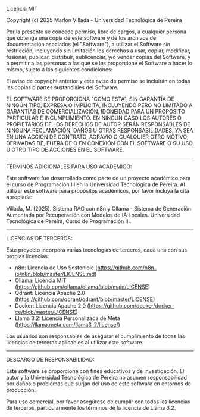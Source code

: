 Licencia MIT

Copyright (c) 2025 Marlon Villada - Universidad Tecnológica de Pereira

Por la presente se concede permiso, libre de cargos, a cualquier persona que obtenga 
una copia de este software y de los archivos de documentación asociados (el "Software"), 
a utilizar el Software sin restricción, incluyendo sin limitación los derechos a usar, 
copiar, modificar, fusionar, publicar, distribuir, sublicenciar, y/o vender copias del 
Software, y a permitir a las personas a las que se les proporcione el Software a hacer 
lo mismo, sujeto a las siguientes condiciones:

El aviso de copyright anterior y este aviso de permiso se incluirán en todas las copias 
o partes sustanciales del Software.

EL SOFTWARE SE PROPORCIONA "COMO ESTÁ", SIN GARANTÍA DE NINGÚN TIPO, EXPRESA O IMPLÍCITA, 
INCLUYENDO PERO NO LIMITADO A GARANTÍAS DE COMERCIALIZACIÓN, IDONEIDAD PARA UN PROPÓSITO 
PARTICULAR E INCUMPLIMIENTO. EN NINGÚN CASO LOS AUTORES O PROPIETARIOS DE LOS DERECHOS 
DE AUTOR SERÁN RESPONSABLES DE NINGUNA RECLAMACIÓN, DAÑOS U OTRAS RESPONSABILIDADES, YA 
SEA EN UNA ACCIÓN DE CONTRATO, AGRAVIO O CUALQUIER OTRO MOTIVO, DERIVADAS DE, FUERA DE 
O EN CONEXIÓN CON EL SOFTWARE O SU USO U OTRO TIPO DE ACCIONES EN EL SOFTWARE.

---

TÉRMINOS ADICIONALES PARA USO ACADÉMICO:

Este software fue desarrollado como parte de un proyecto académico para el curso de 
Programación III en la Universidad Tecnológica de Pereira. Al utilizar este software 
para propósitos académicos, por favor incluya la cita apropiada:

Villada, M. (2025). Sistema RAG con n8n y Ollama - Sistema de Generación Aumentada por 
Recuperación con Modelos de IA Locales. Universidad Tecnológica de Pereira, Curso de 
Programación III.

---

LICENCIAS DE TERCEROS:

Este proyecto incorpora varias tecnologías de terceros, cada una con sus propias licencias:

- n8n: Licencia de Uso Sostenible (https://github.com/n8n-io/n8n/blob/master/LICENSE.md)
- Ollama: Licencia MIT (https://github.com/ollama/ollama/blob/main/LICENSE)
- Qdrant: Licencia Apache 2.0 (https://github.com/qdrant/qdrant/blob/master/LICENSE)
- Docker: Licencia Apache 2.0 (https://github.com/docker/docker-ce/blob/master/LICENSE)
- Llama 3.2: Licencia Personalizada de Meta (https://llama.meta.com/llama3_2/license/)

Los usuarios son responsables de asegurar el cumplimiento de todas las licencias de 
terceros aplicables al utilizar este software.

---

DESCARGO DE RESPONSABILIDAD:

Este software se proporciona con fines educativos y de investigación. El autor y la 
Universidad Tecnológica de Pereira no asumen responsabilidad por daños o problemas que 
surjan del uso de este software en entornos de producción.

Para uso comercial, por favor asegúrese de cumplir con todas las licencias de terceros, 
particularmente los términos de la licencia de Llama 3.2.
